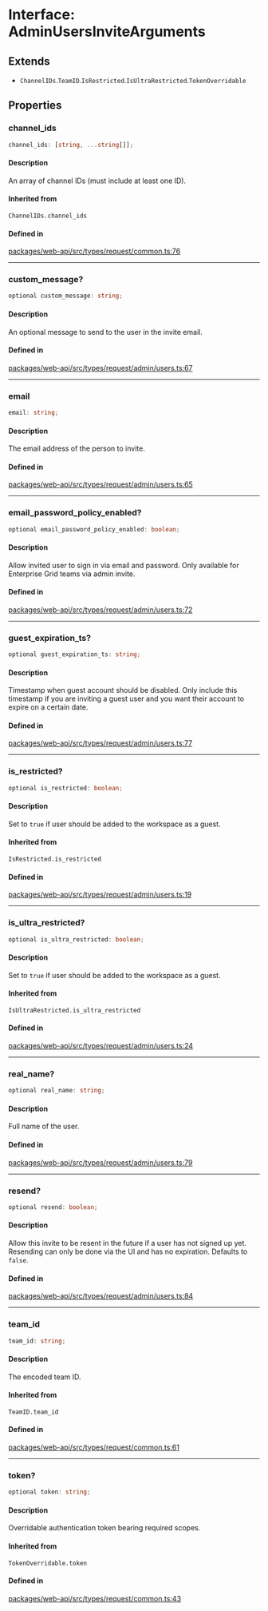 # Interface: AdminUsersInviteArguments

## Extends

- `ChannelIDs`.`TeamID`.`IsRestricted`.`IsUltraRestricted`.`TokenOverridable`

## Properties

### channel\_ids

```ts
channel_ids: [string, ...string[]];
```

#### Description

An array of channel IDs (must include at least one ID).

#### Inherited from

`ChannelIDs.channel_ids`

#### Defined in

[packages/web-api/src/types/request/common.ts:76](https://github.com/slackapi/node-slack-sdk/blob/7b348598b763c2b7545d1042b5f0429775cfa62c/packages/web-api/src/types/request/common.ts#L76)

***

### custom\_message?

```ts
optional custom_message: string;
```

#### Description

An optional message to send to the user in the invite email.

#### Defined in

[packages/web-api/src/types/request/admin/users.ts:67](https://github.com/slackapi/node-slack-sdk/blob/7b348598b763c2b7545d1042b5f0429775cfa62c/packages/web-api/src/types/request/admin/users.ts#L67)

***

### email

```ts
email: string;
```

#### Description

The email address of the person to invite.

#### Defined in

[packages/web-api/src/types/request/admin/users.ts:65](https://github.com/slackapi/node-slack-sdk/blob/7b348598b763c2b7545d1042b5f0429775cfa62c/packages/web-api/src/types/request/admin/users.ts#L65)

***

### email\_password\_policy\_enabled?

```ts
optional email_password_policy_enabled: boolean;
```

#### Description

Allow invited user to sign in via email and password. Only available for Enterprise Grid teams via
admin invite.

#### Defined in

[packages/web-api/src/types/request/admin/users.ts:72](https://github.com/slackapi/node-slack-sdk/blob/7b348598b763c2b7545d1042b5f0429775cfa62c/packages/web-api/src/types/request/admin/users.ts#L72)

***

### guest\_expiration\_ts?

```ts
optional guest_expiration_ts: string;
```

#### Description

Timestamp when guest account should be disabled. Only include this timestamp if you are inviting a
guest user and you want their account to expire on a certain date.

#### Defined in

[packages/web-api/src/types/request/admin/users.ts:77](https://github.com/slackapi/node-slack-sdk/blob/7b348598b763c2b7545d1042b5f0429775cfa62c/packages/web-api/src/types/request/admin/users.ts#L77)

***

### is\_restricted?

```ts
optional is_restricted: boolean;
```

#### Description

Set to `true` if user should be added to the workspace as a guest.

#### Inherited from

`IsRestricted.is_restricted`

#### Defined in

[packages/web-api/src/types/request/admin/users.ts:19](https://github.com/slackapi/node-slack-sdk/blob/7b348598b763c2b7545d1042b5f0429775cfa62c/packages/web-api/src/types/request/admin/users.ts#L19)

***

### is\_ultra\_restricted?

```ts
optional is_ultra_restricted: boolean;
```

#### Description

Set to `true` if user should be added to the workspace as a guest.

#### Inherited from

`IsUltraRestricted.is_ultra_restricted`

#### Defined in

[packages/web-api/src/types/request/admin/users.ts:24](https://github.com/slackapi/node-slack-sdk/blob/7b348598b763c2b7545d1042b5f0429775cfa62c/packages/web-api/src/types/request/admin/users.ts#L24)

***

### real\_name?

```ts
optional real_name: string;
```

#### Description

Full name of the user.

#### Defined in

[packages/web-api/src/types/request/admin/users.ts:79](https://github.com/slackapi/node-slack-sdk/blob/7b348598b763c2b7545d1042b5f0429775cfa62c/packages/web-api/src/types/request/admin/users.ts#L79)

***

### resend?

```ts
optional resend: boolean;
```

#### Description

Allow this invite to be resent in the future if a user has not signed up yet.
Resending can only be done via the UI and has no expiration. Defaults to `false`.

#### Defined in

[packages/web-api/src/types/request/admin/users.ts:84](https://github.com/slackapi/node-slack-sdk/blob/7b348598b763c2b7545d1042b5f0429775cfa62c/packages/web-api/src/types/request/admin/users.ts#L84)

***

### team\_id

```ts
team_id: string;
```

#### Description

The encoded team ID.

#### Inherited from

`TeamID.team_id`

#### Defined in

[packages/web-api/src/types/request/common.ts:61](https://github.com/slackapi/node-slack-sdk/blob/7b348598b763c2b7545d1042b5f0429775cfa62c/packages/web-api/src/types/request/common.ts#L61)

***

### token?

```ts
optional token: string;
```

#### Description

Overridable authentication token bearing required scopes.

#### Inherited from

`TokenOverridable.token`

#### Defined in

[packages/web-api/src/types/request/common.ts:43](https://github.com/slackapi/node-slack-sdk/blob/7b348598b763c2b7545d1042b5f0429775cfa62c/packages/web-api/src/types/request/common.ts#L43)
